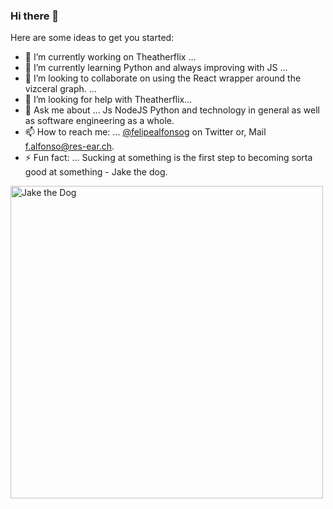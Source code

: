### Hi there 👋

<!--
**felipealfonsog/felipealfonsog** is a ✨ _special_ ✨ repository because its `README.md` (this file) appears on your GitHub profile.
-->
Here are some ideas to get you started:

- 🔭 I’m currently working on Theatherflix ...
- 🌱 I’m currently learning Python and always improving with JS ...
- 👯 I’m looking to collaborate on using the React wrapper around the vizceral graph. ...
- 🤔 I’m looking for help with Theatherflix...
- 💬 Ask me about ... Js NodeJS Python and technology in general as well as software engineering as a whole.
- 📫 How to reach me: ... <a href="https://twitter.com/felipealfonsog" target="_blank">@felipealfonsog</a> on Twitter or, Mail <a href="mailto:f.alfonso@res-ear.ch">f.alfonso@res-ear.ch</a>.
- ⚡ Fun fact: ... Sucking at something is the first step to becoming sorta good at something - Jake the dog.
<!-- - 😄 Pronouns: ... -->

<div style="display: flex;">
 
  <img src="https://media-exp1.licdn.com/dms/image/C4E12AQGrlQUWRmbvpA/article-inline_image-shrink_1000_1488/0?e=1602115200&v=beta&t=GZoA04i8nTWHWMdVCCZ9vGXuAsCDV-qPTDTznsefjrw" alt="Jake the Dog" width="500" />
 
</div>
